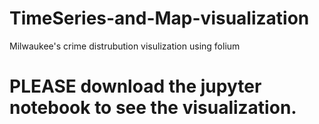 # TimeSeries-and-Map-visualization
 Milwaukee's crime distrubution visulization using folium

# PLEASE download the jupyter notebook to see the visualization. 
